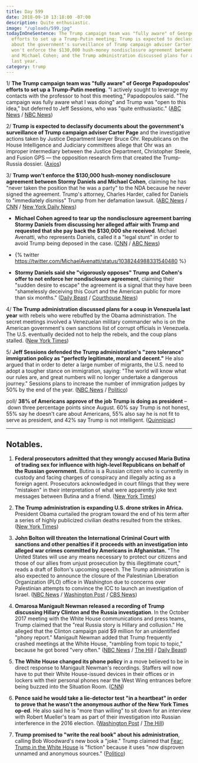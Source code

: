```yaml
---
title: Day 599
date: 2018-09-10 13:18:00 -07:00
description: Quite enthusiastic.
image: "/uploads/599.jpg"
todayInOneSentence: The Trump campaign team was "fully aware" of George Papadopoulos'
  efforts to set up a Trump-Putin meeting; Trump is expected to declassify documents
  about the government's surveillance of Trump campaign adviser Carter Page; Trump
  won't enforce the $130,000 hush-money nondisclosure agreement between Stormy Daniels
  and Michael Cohen; and the Trump administration discussed plans for a coup in Venezuela
  last year.
category: trump
---
```


1/ **The Trump campaign team was "fully aware" of George Papadopoulos' efforts to set up a Trump-Putin meeting**. "I actively sought to leverage my contacts with the professor to host this meeting," Papadopoulos said. "The campaign was fully aware what I was doing" and Trump was "open to this idea," but deferred to Jeff Sessions, who was "quite enthusiastic." ([ABC News](https://abcnews.go.com/Politics/george-papadopoulos-exclusive-interview-week/story?id=57694015) / [NBC News](https://www.nbcnews.com/politics/politics-news/papadopoulos-says-trump-campaign-officials-were-fully-aware-efforts-putin-n907891))

2/ **Trump is expected to declassify documents about the government's surveillance of Trump campaign adviser Carter Page** and the investigative actions taken by Justice Department lawyer Bruce Ohr. Republicans on the House Intelligence and Judiciary committees allege that Ohr was an improper intermediary between the Justice Department, Christopher Steele, and Fusion GPS — the opposition research firm that created the Trump-Russia dossier. ([Axios](https://www.axios.com/trump-declassify-carter-page-bruce-ohr-documents-307ff599-df29-49db-ae01-a8b027908b12.html))

3/ **Trump won't enforce the $130,000 hush-money nondisclosure agreement between Stormy Daniels and Michael Cohen**, claiming he has "never taken the position that he was a party" to the NDA because he never signed the agreement. Trump's attorney, Charles Harder, called for Daniels to "immediately dismiss" Trump from her defamation lawsuit. ([ABC News](https://abcnews.go.com/Politics/trump-enforce-stormy-daniels-nondisclosure-agreement/story?id=57697574) / [CNN](https://www.cnn.com/2018/09/08/politics/donald-trump-michael-cohen-stormy-daniels/index.html) / [New York Daily News](http://www.nydailynews.com/news/politics/ny-metro-trump-stormy-daniels-nda-20180908-story.html))

* **Michael Cohen agreed to tear up the nondisclosure agreement barring Stormy Daniels from discussing her alleged affair with Trump and requested that she pay back the $130,000 she received**. Michael Avenatti, who represents Daniels, called it a "legal stunt" in order to avoid Trump being deposed in the case. ([CNN](https://www.cnn.com/2018/09/07/politics/michael-cohen-stormy-daniels-deal/index.html) / [ABC News](https://abcnews.go.com/Politics/michael-cohen-agrees-tear-nondisclosure-agreement-stormy-daniels/story?id=57688321))

* {% twitter https://twitter.com/MichaelAvenatti/status/1038244988331540480 %}

* **Stormy Daniels said she "vigorously opposes" Trump and Cohen's offer to not enforce her nondisclosure agreement**, claiming their "sudden desire to escape" the agreement is a signal that they have been "shamelessly deceiving this Court and the American public for more than six months." ([Daily Beast](https://www.thedailybeast.com/stormy-daniels-vigorously-opposes-offer-to-drop-hush-money-agreement) / [Courthouse News](https://www.courthousenews.com/wp-content/uploads/2018/09/Stormy-Trump-Stormy-Reply-Trump-Suppl.pdf))

4/ **The Trump administration discussed plans for a coup in Venezuela last year** with rebels who were rebuffed by the Obama administration. The secret meetings involved a Venezuelan military commander who is on the American government's own sanctions list of corrupt officials in Venezuela. The U.S. eventually decided not to help the rebels, and the coup plans stalled. ([New York Times](https://www.nytimes.com/2018/09/08/world/americas/donald-trump-venezuela-military-coup.html))

5/ **Jeff Sessions defended the Trump administration's "zero tolerance" immigration policy as "perfectly legitimate, moral and decent."** He also argued that in order to deter a large number of migrants, the U.S. need to adopt a tougher stance on immigration, saying: "The world will know what our rules are, and great numbers will no longer undertake a dangerous journey." Sessions plans to increase the number of immigration judges by 50% by the end of the year. ([NBC News](https://www.nbcnews.com/politics/donald-trump/sessions-defends-zero-tolerance-border-policy-new-asylum-restrictions-n908121) / [Politico](https://www.politico.com/story/2018/09/10/sessions-immigration-judges-813573))

poll/ **38% of Americans approve of the job Trump is doing as president** – down three percentage points since August. 60% say Trump is not honest, 55% say he doesn't care about Americans, 55% also say he is not fit to serve as president, and 42% say Trump is not intelligent. ([Quinnipiac](https://poll.qu.edu/national/release-detail?ReleaseID=2567))

---

## Notables.

1. **Federal prosecutors admitted that they wrongly accused Maria Butina of trading sex for influence with high-level Republicans on behalf of the Russian government.** Butina is a Russian citizen who is currently in custody and facing charges of conspiracy and illegally acting as a foreign agent. Prosecutors acknowledged in court filings that they were "mistaken" in their interpretation of what were apparently joke text messages between Butina and a friend. ([New York Times](https://www.nytimes.com/2018/09/08/us/politics/maria-butina-sex.html))

2. **The Trump administration is expanding U.S. drone strikes in Africa.** President Obama curtailed the program toward the end of his term after a series of highly publicized civilian deaths resulted from the strikes. ([New York Times](https://www.nytimes.com/2018/09/09/world/africa/cia-drones-africa-military.html))

3. **John Bolton will threaten the International Criminal Court with sanctions and other penalties if it proceeds with an investigation into alleged war crimes committed by Americans in Afghanistan.** "The United States will use any means necessary to protect our citizens and those of our allies from unjust prosecution by this illegitimate court," reads a draft of Bolton's upcoming speech. The Trump administration is also expected to announce the closure of the Palestinian Liberation Organization (PLO) office in Washington due to concerns over Palestinian attempts to convince the ICC to launch an investigation of Israel. ([NBC News](https://www.nbcnews.com/news/world/bolton-wants-sanction-icc-judges-who-probe-alleged-u-s-n908011) / [Washington Post](https://www.washingtonpost.com/world/national-security/white-house-expected-to-warn-of-sanctions-other-penalties-if-international-court-moves-against-americans/2018/09/09/9c47bd64-b2b2-11e8-9a6a-565d92a3585d_story.html?utm_term=.5c35524dc926) / [CBS News](https://www.cbsnews.com/news/donald-trump-administration-close-palestine-liberation-organization-office-dc/))

4. **Omarosa Manigault Newman released a recording of Trump discussing Hillary Clinton and the Russia investigation**. In the October 2017 meeting with the White House communications and press teams, Trump claimed that the "real Russia story is Hillary and collusion." He alleged that the Clinton campaign paid $9 million for an unidentified "phony report." Manigault Newman added that Trump frequently crashed meetings at the White House, "rambling from topic to topic," because he got bored "very often." ([NBC News](https://www.nbcnews.com/politics/white-house/omarosa-releases-new-secret-tape-trump-discussing-hillary-clinton-steele-n908151) / [The Hill](http://thehill.com/homenews/administration/405885-omarosa-plays-new-tapes-of-trump-talking-about-hillary-and-russia-on) / [Daily Beast](https://www.thedailybeast.com/omarosa-releases-tape-of-sarah-huckabee-sanders-agreeing-with-trumps-lies))

5. **The White House changed its phone policy** in a move believed to be in direct response to Manigault Newman's recordings. Staffers will now have to put their White House-issued devices in their offices or in lockers with their personal phones near the West Wing entrances before being buzzed into the Situation Room. ([CNN](https://www.cnn.com/2018/09/10/politics/white-house-phone-policy-situation-room/index.html))

6. **Pence said he would take a lie-detector test "in a heartbeat" in order to prove that he wasn't the anonymous author of the New York Times op-ed**. He also said he is "more than willing" to sit down for an interview with Robert Mueller's team as part of their investigation into Russian interference in the 2016 election. ([Washington Post](https://www.washingtonpost.com/politics/pence-says-he-never-discussed-removing-trump-from-office/2018/09/09/1e8596fa-b431-11e8-a7b5-adaaa5b2a57f_story.html) / [The Hill](http://thehill.com/homenews/sunday-talk-shows/405745-pence-more-than-willing-to-sit-down-with-mueller))

7. **Trump promised to "write the real book" about his administration**, calling Bob Woodward's new book a "joke." Trump claimed that [Fear: Trump in the White House](https://amzn.to/2QkAjK0) is "fiction" because it uses "now disproven unnamed and anonymous sources." ([Politico](https://www.politico.com/story/2018/09/10/trump-woodward-book-write-813569))
